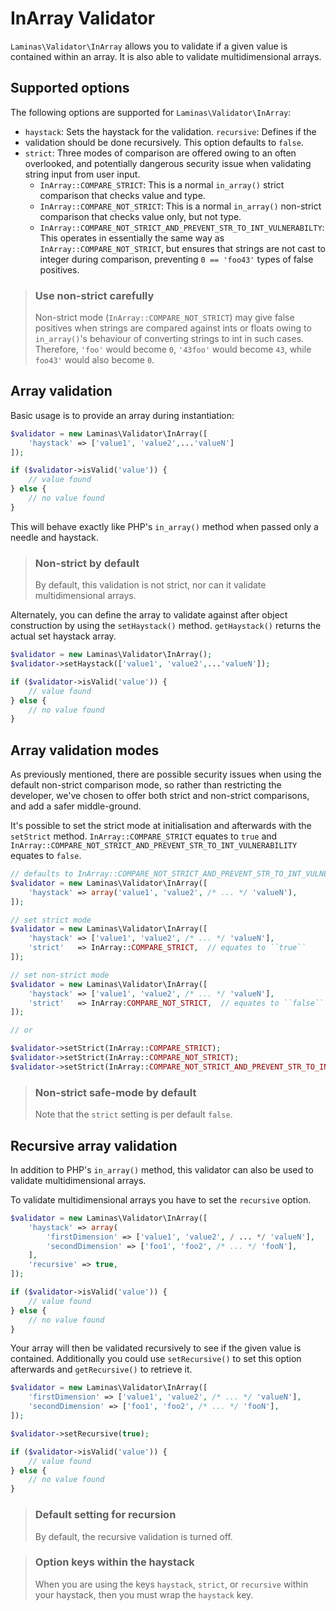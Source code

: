# InArray Validator

`Laminas\Validator\InArray` allows you to validate if a given value is contained
within an array. It is also able to validate multidimensional arrays.

## Supported options

The following options are supported for `Laminas\Validator\InArray`:

- `haystack`: Sets the haystack for the validation.  `recursive`: Defines if the
- validation should be done recursively. This option
  defaults to `false`.
- `strict`: Three modes of comparison are offered owing to an often overlooked,
  and potentially dangerous security issue when validating string input from
  user input.
    - `InArray::COMPARE_STRICT`: This is a normal `in_array()` strict comparison
      that checks value and type.
    - `InArray::COMPARE_NOT_STRICT`: This is a normal `in_array()` non-strict
      comparison that checks value only, but not type.
    - `InArray::COMPARE_NOT_STRICT_AND_PREVENT_STR_TO_INT_VULNERABILTY`: This
      operates in essentially the same way as `InArray::COMPARE_NOT_STRICT`,
      but ensures that strings are not cast to integer during comparison,
      preventing `0 == 'foo43'` types of false positives.

> ### Use non-strict carefully
>
> Non-strict mode (`InArray::COMPARE_NOT_STRICT`) may give false positives when
> strings are compared against ints or floats owing to `in_array()`'s behaviour
> of converting strings to int in such cases. Therefore, `'foo'` would become
> `0`, `'43foo'` would become `43`, while `foo43'` would also become `0`.

## Array validation

Basic usage is to provide an array during instantiation:

```php
$validator = new Laminas\Validator\InArray([
    'haystack' => ['value1', 'value2',...'valueN']
]);

if ($validator->isValid('value')) {
    // value found
} else {
    // no value found
}
```

This will behave exactly like PHP's `in_array()` method when passed only a
needle and haystack.

> ### Non-strict by default
>
> By default, this validation is not strict, nor can it validate
> multidimensional arrays.

Alternately, you can define the array to validate against after object
construction by using the `setHaystack()` method. `getHaystack()` returns the
actual set haystack array.

```php
$validator = new Laminas\Validator\InArray();
$validator->setHaystack(['value1', 'value2',...'valueN']);

if ($validator->isValid('value')) {
    // value found
} else {
    // no value found
}
```

## Array validation modes

As previously mentioned, there are possible security issues when using the
default non-strict comparison mode, so rather than restricting the developer,
we've chosen to offer both strict and non-strict comparisons, and add a safer
middle-ground.

It's possible to set the strict mode at initialisation and afterwards with the
`setStrict` method. `InArray::COMPARE_STRICT` equates to `true` and
`InArray::COMPARE_NOT_STRICT_AND_PREVENT_STR_TO_INT_VULNERABILITY` equates to
`false`.

```php
// defaults to InArray::COMPARE_NOT_STRICT_AND_PREVENT_STR_TO_INT_VULNERABILITY
$validator = new Laminas\Validator\InArray([
    'haystack' => array('value1', 'value2', /* ... */ 'valueN'),
]);

// set strict mode
$validator = new Laminas\Validator\InArray([
    'haystack' => ['value1', 'value2', /* ... */ 'valueN'],
    'strict'   => InArray::COMPARE_STRICT,  // equates to ``true``
]);

// set non-strict mode  
$validator = new Laminas\Validator\InArray([
    'haystack' => ['value1', 'value2', /* ... */ 'valueN'],
    'strict'   => InArray:COMPARE_NOT_STRICT,  // equates to ``false``
]);

// or

$validator->setStrict(InArray::COMPARE_STRICT); 
$validator->setStrict(InArray::COMPARE_NOT_STRICT);
$validator->setStrict(InArray::COMPARE_NOT_STRICT_AND_PREVENT_STR_TO_INT_VULNERABILITY);
```

> ### Non-strict safe-mode by default
>
> Note that the `strict` setting is per default `false`.

## Recursive array validation

In addition to PHP's `in_array()` method, this validator can also be used to
validate multidimensional arrays.

To validate multidimensional arrays you have to set the `recursive` option.

```php
$validator = new Laminas\Validator\InArray([
    'haystack' => array(
        'firstDimension' => ['value1', 'value2', / ... */ 'valueN'],
        'secondDimension' => ['foo1', 'foo2', /* ... */ 'fooN'],
    ],
    'recursive' => true,
]);

if ($validator->isValid('value')) {
    // value found
} else {
    // no value found
}
```

Your array will then be validated recursively to see if the given value is
contained. Additionally you could use `setRecursive()` to set this option
afterwards and `getRecursive()` to retrieve it.

```php
$validator = new Laminas\Validator\InArray([
    'firstDimension' => ['value1', 'value2', /* ... */ 'valueN'],
    'secondDimension' => ['foo1', 'foo2', /* ... */ 'fooN'],
]);

$validator->setRecursive(true);

if ($validator->isValid('value')) {
    // value found
} else {
    // no value found
}
```

> ### Default setting for recursion
>
> By default, the recursive validation is turned off.

> ### Option keys within the haystack
>
> When you are using the keys `haystack`, `strict`, or `recursive` within
> your haystack, then you must wrap the `haystack` key.
